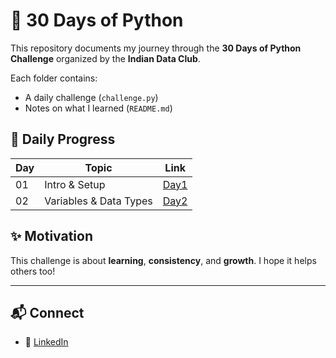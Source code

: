 # 🚀 30 Days of Python

This repository documents my journey through the **30 Days of Python Challenge** organized by the **Indian Data Club**.

Each folder contains:
- A daily challenge (`challenge.py`)
- Notes on what I learned (`README.md`)

## 📅 Daily Progress

| Day | Topic                      | Link           |
|-----|----------------------------|----------------|
| 01  | Intro & Setup              | [Day1](https://github.com/Karthigalakshmanan/30-days-of-python/tree/main/Day1) |
| 02  | Variables & Data Types     |[Day2](https://github.com/Karthigalakshmanan/30-days-of-python/tree/main/Day2) |


## ✨ Motivation

This challenge is about **learning**, **consistency**, and **growth**. I hope it helps others too!

---

## 📬 Connect

- 🔗 [LinkedIn](https://www.linkedin.com/in/karthiga-lakshmanan/)

